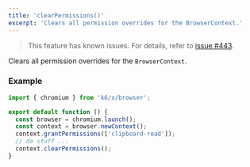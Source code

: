 ```yaml
---
title: 'clearPermissions()'
excerpt: 'Clears all permission overrides for the BrowserContext.'
---
```


<Blockquote mod="attention">

This feature has known issues.
For details, refer to [issue #443](https://github.com/grafana/xk6-browser/issues/443).

</Blockquote>

Clears all permission overrides for the `BrowserContext`.


### Example

<CodeGroup labels={[]}>

```javascript
import { chromium } from 'k6/x/browser';

export default function () {
  const browser = chromium.launch();
  const context = browser.newContext();
  context.grantPermissions(['clipboard-read']);
  // do stuff ...
  context.clearPermissions();
}
```

</CodeGroup>
